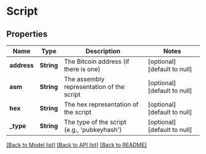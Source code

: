 # Script

## Properties
Name | Type | Description | Notes
------------ | ------------- | ------------- | -------------
**address** | **String** | The Bitcoin address (if there is one) | [optional] [default to null]
**asm** | **String** | The assembly representation of the script | [optional] [default to null]
**hex** | **String** | The hex representation of the script | [optional] [default to null]
**_type** | **String** | The type of the script (e.g., &#39;pubkeyhash&#39;) | [optional] [default to null]

[[Back to Model list]](../README.md#documentation-for-models) [[Back to API list]](../README.md#documentation-for-api-endpoints) [[Back to README]](../README.md)


